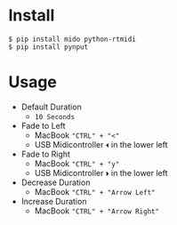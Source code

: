 # Install
```
$ pip install mido python-rtmidi
$ pip install pynput
```


# Usage
- Default Duration
  - `10 Seconds`
- Fade to Left
  - MacBook `"CTRL" + "<"`
  - USB Midicontroller `⏴` in the lower left
- Fade to Right
  - MacBook `"CTRL" + "y"`
  - USB Midicontroller `⏵` in the lower left
- Decrease Duration
  - MacBook `"CTRL" + "Arrow Left"`
- Increase Duration
  - MacBook `"CTRL" + "Arrow Right"`
